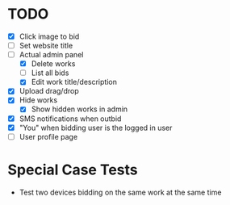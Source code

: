 # TODO
- [x] Click image to bid
- [ ] Set website title
- [ ] Actual admin panel
  - [x] Delete works
  - [ ] List all bids
  - [x] Edit work title/description
- [x] Upload drag/drop
- [x] Hide works
  - [x] Show hidden works in admin
- [x] SMS notifications when outbid
- [x] "You" when bidding user is the logged in user
- [ ] User profile page

# Special Case Tests

- Test two devices bidding on the same work at the same time
